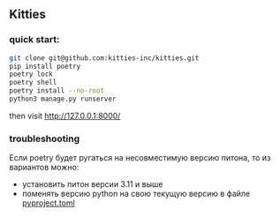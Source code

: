 ## Kitties

### quick start:
```bash
git clone git@github.com:kitties-inc/kitties.git
pip install poetry
poetry lock
poetry shell
poetry install --no-root
python3 manage.py runserver
```
then visit http://127.0.0.1:8000/

### troubleshooting
Если poetry будет ругаться на несовместимую версию питона,
то из вариантов можно: 
- установить питон версии 3.11 и выше
- поменять версию python на свою текущую версию в файле [pyproject.toml](pyproject.toml) 

